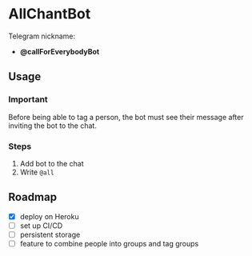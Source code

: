 # AllChantBot
Telegram nickname: 
  - **@callForEverybodyBot**

## Usage
### Important
Before being able to tag a person, the bot must see their message after inviting the bot to the chat.
### Steps
1. Add bot to the chat
2. Write `@all`

## Roadmap
- [x] deploy on Heroku
- [ ] set up CI/CD
- [ ] persistent storage
- [ ] feature to combine people into groups and tag groups
